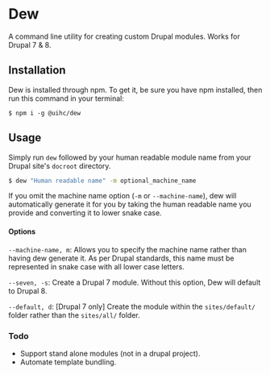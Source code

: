 # Dew
A command line utility for creating custom Drupal modules. Works for Drupal 7 & 8.

## Installation
Dew is installed through npm. To get it, be sure you have npm installed, then run this command in your terminal:
```
$ npm i -g @uihc/dew
```

## Usage
Simply run `dew` followed by your human readable module name from your Drupal site's `docroot` directory.
```bash
$ dew "Human readable name" -m optional_machine_name 
``` 
If you omit the machine name option (`-m` or `--machine-name`), dew will automatically generate it for you by taking the human readable name you provide and converting it to lower snake case. 

#### Options
`--machine-name, m`:
  Allows you to specify the machine name rather than having dew generate it. As per Drupal standards, this name must be represented in snake case with all lower case letters.

`--seven, -s`:
  Create a Drupal 7 module. Without this option, Dew will default to Drupal 8.  

`--default, d`:
  [Drupal 7 only] Create the module within the `sites/default/` folder rather than the `sites/all/` folder.
  
  
### Todo
- Support stand alone modules (not in a drupal project).
- Automate template bundling.
